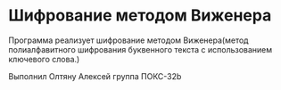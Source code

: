 # Шифрование методом Виженера

Программа реализует шифрование методом Виженера(метод полиалфавитного шифрования 
буквенного текста с использованием ключевого слова.)

Выполнил Олтяну Алексей группа ПОКС-32b
